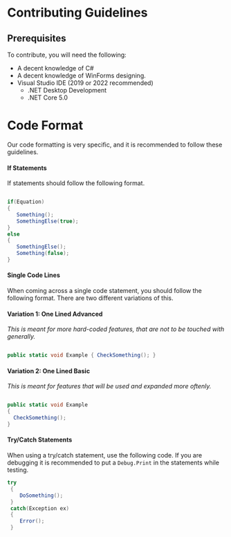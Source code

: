 # Contributing Guidelines

## Prerequisites
To contribute, you will need the following:

- A decent knowledge of C#
- A decent knowledge of WinForms designing.
- Visual Studio IDE (2019 or 2022 recommended)
  - .NET Desktop Development
  - .NET Core 5.0


# Code Format
Our code formatting is very specific, and it is recommended to follow these guidelines.


#### If Statements ####

If statements should follow the following format.


```csharp

if(Equation)
{
   Something();
   SomethingElse(true);
}
else
{
   SomethingElse();
   Something(false);
}
````


#### Single Code Lines ####

When coming across a single code statement, you should follow the following format.
There are two different variations of this.

#### Variation 1: One Lined Advanced
*This is meant for more hard-coded features, that are not to be touched with generally.*

```csharp

public static void Example { CheckSomething(); }

````

#### Variation 2: One Lined Basic
*This is meant for features that will be used and expanded more oftenly.*

```csharp

public static void Example
{
  CheckSomething();
}
````


#### Try/Catch Statements ####

When using a try/catch statement, use the following code. If you are debugging it is recommended to put a `Debug.Print` in the statements while testing.


```csharp
try
 {
    DoSomething();
 }
 catch(Exception ex)
 {
    Error();
 }
```
